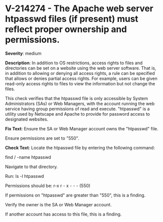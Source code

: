 # V-214274 - The Apache web server htpasswd files (if present) must reflect proper ownership and permissions.

**Severity**: medium

**Description**:
In addition to OS restrictions, access rights to files and directories can be set on a website using the web server software. That is, in addition to allowing or denying all access rights, a rule can be specified that allows or denies partial access rights. For example, users can be given read-only access rights to files to view the information but not change the files.

This check verifies that the htpasswd file is only accessible by System Administrators (SAs) or Web Managers, with the account running the web service having group permissions of read and execute. "htpasswd" is a utility used by Netscape and Apache to provide for password access to designated websites.

**Fix Text**:
 Ensure the SA or Web Manager account owns the "htpasswd" file\.

Ensure permissions are set to "550"\.

**Check Text**:
Locate the htpasswd file by entering the following command:

find / -name htpasswd

Navigate to that directory.

Run: ls -l htpasswd

Permissions should be: r-x r - x - - - (550)

If permissions on "htpasswd" are greater than "550", this is a finding.

Verify the owner is the SA or Web Manager account.

If another account has access to this file, this is a finding.
